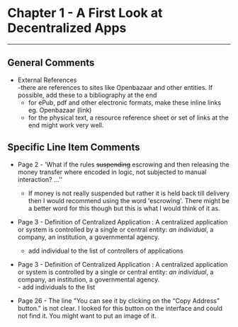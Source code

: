 # Chapter 1 - A First Look at Decentralized Apps
---

## General Comments
* External References  
  -there are references to sites like Openbazaar and other entities. If possible, add these to a bibliography at the end
    - for ePub, pdf and other electronic  formats, make these inline links eg. Openbazaar (link)
    - for the physical text, a resource reference sheet or set of links at the end might work very well.

## Specific Line Item Comments

* Page 2 - 'What if the rules ~~suspending~~  escrowing  and then releasing the money transfer where encoded in logic, not subjected to manual interaction? ...''
  - If money is not really suspended but rather it is held back till delivery then I would recommend using the word  'escrowing'. There might be a better word for this though but this is what I would think of it as.


* Page 3 - Definition of Centralized Application : A centralized application or system is controlled by a single or central entity: *an individual*, a company, an institution, a governmental agency.  
    - add individual to the list of controllers of applications


* Page 3 - Definition of Centralized Application : A centralized application or system is controlled by a single or central entity: *an individual*, a company, an institution, a governmental agency.  
      - add individuals to the list
      
* Page 26 - The line "You can see it by clicking on the “Copy Address” button." is not clear. I looked for this button on the interface and could not find it. You might want to put an image of it. 


